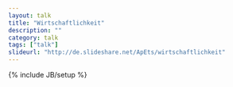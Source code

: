 ```yaml
---
layout: talk
title: "Wirtschaftlichkeit"
description: ""
category: talk
tags: ["talk"]
slideurl: "http://de.slideshare.net/ApEts/wirtschaftlichkeit"
---
```

{% include JB/setup %}
